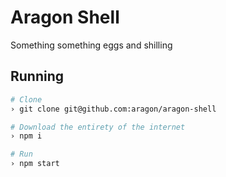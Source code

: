 # Aragon Shell

Something something eggs and shilling

## Running

```sh
# Clone
› git clone git@github.com:aragon/aragon-shell

# Download the entirety of the internet
› npm i

# Run
› npm start
```
